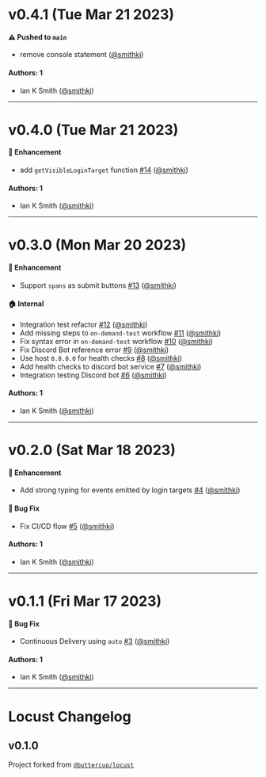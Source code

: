 # v0.4.1 (Tue Mar 21 2023)

#### ⚠️ Pushed to `main`

- remove console statement ([@smithki](https://github.com/smithki))

#### Authors: 1

- Ian K Smith ([@smithki](https://github.com/smithki))

---

# v0.4.0 (Tue Mar 21 2023)

#### 🚀 Enhancement

- add `getVisibleLoginTarget` function [#14](https://github.com/withuno/locust/pull/14) ([@smithki](https://github.com/smithki))

#### Authors: 1

- Ian K Smith ([@smithki](https://github.com/smithki))

---

# v0.3.0 (Mon Mar 20 2023)

#### 🚀 Enhancement

- Support `spans` as submit buttons [#13](https://github.com/withuno/locust/pull/13) ([@smithki](https://github.com/smithki))

#### 🏠 Internal

- Integration test refactor [#12](https://github.com/withuno/locust/pull/12) ([@smithki](https://github.com/smithki))
- Add missing steps to `on-demand-test` workflow [#11](https://github.com/withuno/locust/pull/11) ([@smithki](https://github.com/smithki))
- Fix syntax error in `on-demand-test` workflow [#10](https://github.com/withuno/locust/pull/10) ([@smithki](https://github.com/smithki))
- Fix Discord Bot reference error [#9](https://github.com/withuno/locust/pull/9) ([@smithki](https://github.com/smithki))
- Use host `0.0.0.0` for health checks [#8](https://github.com/withuno/locust/pull/8) ([@smithki](https://github.com/smithki))
- Add health checks to discord bot service [#7](https://github.com/withuno/locust/pull/7) ([@smithki](https://github.com/smithki))
- Integration testing Discord bot [#6](https://github.com/withuno/locust/pull/6) ([@smithki](https://github.com/smithki))

#### Authors: 1

- Ian K Smith ([@smithki](https://github.com/smithki))

---

# v0.2.0 (Sat Mar 18 2023)

#### 🚀 Enhancement

- Add strong typing for events emitted by login targets [#4](https://github.com/withuno/locust/pull/4) ([@smithki](https://github.com/smithki))

#### 🐛 Bug Fix

- Fix CI/CD flow [#5](https://github.com/withuno/locust/pull/5) ([@smithki](https://github.com/smithki))

#### Authors: 1

- Ian K Smith ([@smithki](https://github.com/smithki))

---

# v0.1.1 (Fri Mar 17 2023)

#### 🐛 Bug Fix

- Continuous Delivery using `auto` [#3](https://github.com/withuno/locust/pull/3) ([@smithki](https://github.com/smithki))

#### Authors: 1

- Ian K Smith ([@smithki](https://github.com/smithki))

---

# Locust Changelog

## v0.1.0

Project forked from [`@buttercup/locust`](https://github.com/buttercup/locust)
